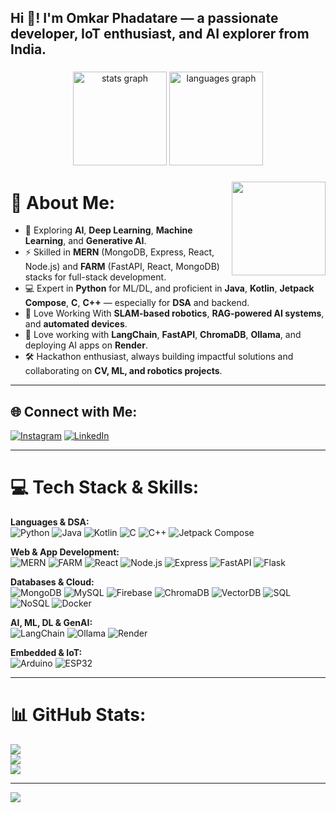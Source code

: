 <h2 align="left">Hi 👋! I'm Omkar Phadatare — a passionate developer, IoT enthusiast, and AI explorer from India.</h2>

###

<div align="center">
  <img src="https://github-readme-stats.vercel.app/api?username=omkar703&hide_title=false&hide_rank=false&show_icons=true&include_all_commits=true&count_private=true&disable_animations=false&theme=dracula&locale=en&hide_border=false" height="150" alt="stats graph"  />
  <img src="https://github-readme-stats.vercel.app/api/top-langs?username=omkar703&locale=en&hide_title=false&layout=compact&card_width=320&langs_count=5&theme=dracula&hide_border=false" height="150" alt="languages graph"  />
</div>

###

<img align="right" height="150" src="https://i.pinimg.com/originals/90/70/32/9070324cdfc07c68d60eed0c39e77573.gif"  />

###

# 💫 About Me:

- 🌱 Exploring **AI**, **Deep Learning**, **Machine Learning**, and **Generative AI**.
- ⚡ Skilled in **MERN** (MongoDB, Express, React, Node.js) and **FARM** (FastAPI, React, MongoDB) stacks for full-stack development.
- 💻 Expert in **Python** for ML/DL, and proficient in **Java**, **Kotlin**, **Jetpack Compose**, **C**, **C++** — especially for **DSA** and backend.
- 🤖 Love Working With **SLAM-based robotics**, **RAG-powered AI systems**, and **automated devices**.
- 🧠 Love working with **LangChain**, **FastAPI**, **ChromaDB**, **Ollama**, and deploying AI apps on **Render**.
- 🛠️ Hackathon enthusiast, always building impactful solutions and collaborating on **CV, ML, and robotics projects**.

---

## 🌐 Connect with Me:

[![Instagram](https://img.shields.io/badge/Instagram-%23E4405F.svg?logo=Instagram&logoColor=white)](https://instagram.com/omkarphadatare_)
[![LinkedIn](https://img.shields.io/badge/LinkedIn-%230077B5.svg?logo=linkedin&logoColor=white)](https://in.linkedin.com/in/omkar-phadatare-21a0952b6)

---

# 💻 Tech Stack & Skills:

**Languages & DSA:**  
![Python](https://img.shields.io/badge/python-3670A0?style=for-the-badge&logo=python&logoColor=ffdd54)
![Java](https://img.shields.io/badge/java-%23ED8B00.svg?style=for-the-badge&logo=openjdk&logoColor=white)
![Kotlin](https://img.shields.io/badge/kotlin-%237F52FF.svg?style=for-the-badge&logo=kotlin&logoColor=white)
![C](https://img.shields.io/badge/c-%2300599C.svg?style=for-the-badge&logo=c&logoColor=white)
![C++](https://img.shields.io/badge/c++-%2300599C.svg?style=for-the-badge&logo=c%2B%2B&logoColor=white)
![Jetpack Compose](https://img.shields.io/badge/Jetpack_Compose-%236C84FF.svg?style=for-the-badge&logo=android&logoColor=white)

**Web & App Development:**  
![MERN](https://img.shields.io/badge/MERN-3DDC84?style=for-the-badge&logo=react&logoColor=white)
![FARM](https://img.shields.io/badge/FARM-005571?style=for-the-badge&logo=fastapi&logoColor=white)
![React](https://img.shields.io/badge/react-%2320232a.svg?style=for-the-badge&logo=react&logoColor=%2361DAFB)
![Node.js](https://img.shields.io/badge/node.js-339933?style=for-the-badge&logo=nodedotjs&logoColor=white)
![Express](https://img.shields.io/badge/express-%23404d59.svg?style=for-the-badge&logo=express&logoColor=white)
![FastAPI](https://img.shields.io/badge/fastapi-005571?style=for-the-badge&logo=fastapi&logoColor=white)
![Flask](https://img.shields.io/badge/flask-%23000.svg?style=for-the-badge&logo=flask&logoColor=white)

**Databases & Cloud:**  
![MongoDB](https://img.shields.io/badge/mongodb-%234ea94b.svg?style=for-the-badge&logo=mongodb&logoColor=white)
![MySQL](https://img.shields.io/badge/mysql-4479A1.svg?style=for-the-badge&logo=mysql&logoColor=white)
![Firebase](https://img.shields.io/badge/firebase-%23FFA611.svg?style=for-the-badge&logo=firebase&logoColor=white)
![ChromaDB](https://img.shields.io/badge/ChromaDB-4B8BBE?style=for-the-badge&logo=python&logoColor=white)
![VectorDB](https://img.shields.io/badge/VectorDB-4B8BBE?style=for-the-badge&logo=databricks&logoColor=white)
![SQL](https://img.shields.io/badge/SQL-4479A1.svg?style=for-the-badge&logo=sqlite&logoColor=white)
![NoSQL](https://img.shields.io/badge/NoSQL-6DB33F?style=for-the-badge&logo=mongodb&logoColor=white)
![Docker](https://img.shields.io/badge/Docker-2496ED?style=for-the-badge&logo=docker&logoColor=white)

**AI, ML, DL & GenAI:**  
![LangChain](https://img.shields.io/badge/LangChain-3C873A?style=for-the-badge&logo=python&logoColor=white)
![Ollama](https://img.shields.io/badge/Ollama-000000?style=for-the-badge&logo=python&logoColor=white)
![Render](https://img.shields.io/badge/Render-46E3B7?style=for-the-badge&logo=render&logoColor=white)

**Embedded & IoT:**  
![Arduino](https://img.shields.io/badge/Arduino-%2300979D.svg?style=for-the-badge&logo=arduino&logoColor=white)
![ESP32](https://img.shields.io/badge/ESP32-323232.svg?style=for-the-badge&logo=espressif&logoColor=white)

---

# 📊 GitHub Stats:

![](https://github-readme-stats.vercel.app/api?username=omkar703&theme=dark&hide_border=false&include_all_commits=true&count_private=true)<br/>
![](https://github-readme-streak-stats.herokuapp.com/?user=omkar703&theme=dark&hide_border=false)<br/>
![](https://github-readme-stats.vercel.app/api/top-langs/?username=omkar703&theme=dark&hide_border=false&include_all_commits=true&count_private=true&layout=compact)

---

[![](https://visitcount.itsvg.in/api?id=omkar703&icon=0&color=0)](https://visitcount.itsvg.in)

<!-- Proudly created with GPRM ( https://gprm.itsvg.in ) --

